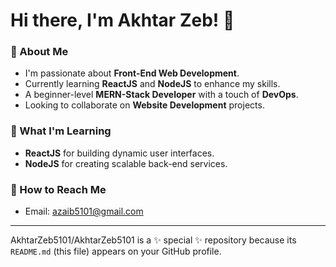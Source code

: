 # Hi there, I'm Akhtar Zeb! 👋

### 👀 About Me
- I'm passionate about **Front-End Web Development**.
- Currently learning **ReactJS** and **NodeJS** to enhance my skills.
- A beginner-level **MERN-Stack Developer** with a touch of **DevOps**.
- Looking to collaborate on **Website Development** projects.

### 🌱 What I'm Learning
- **ReactJS** for building dynamic user interfaces.
- **NodeJS** for creating scalable back-end services.

### 💌 How to Reach Me
- Email: [azaib5101@gmail.com](mailto:azaib5101@gmail.com)

---

AkhtarZeb5101/AkhtarZeb5101 is a ✨ special ✨ repository because its `README.md` (this file) appears on your GitHub profile.
